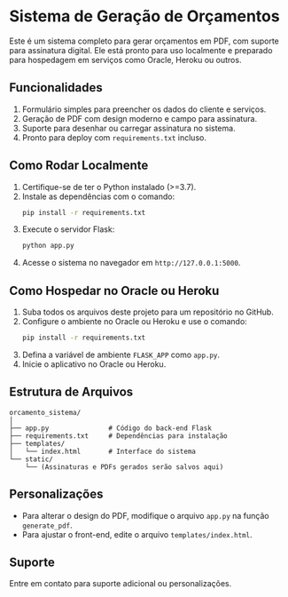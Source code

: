 
# Sistema de Geração de Orçamentos

Este é um sistema completo para gerar orçamentos em PDF, com suporte para assinatura digital. Ele está pronto para uso localmente e preparado para hospedagem em serviços como Oracle, Heroku ou outros.

## Funcionalidades
1. Formulário simples para preencher os dados do cliente e serviços.
2. Geração de PDF com design moderno e campo para assinatura.
3. Suporte para desenhar ou carregar assinatura no sistema.
4. Pronto para deploy com `requirements.txt` incluso.

## Como Rodar Localmente
1. Certifique-se de ter o Python instalado (>=3.7).
2. Instale as dependências com o comando:
   ```bash
   pip install -r requirements.txt
   ```
3. Execute o servidor Flask:
   ```bash
   python app.py
   ```
4. Acesse o sistema no navegador em `http://127.0.0.1:5000`.

## Como Hospedar no Oracle ou Heroku
1. Suba todos os arquivos deste projeto para um repositório no GitHub.
2. Configure o ambiente no Oracle ou Heroku e use o comando:
   ```bash
   pip install -r requirements.txt
   ```
3. Defina a variável de ambiente `FLASK_APP` como `app.py`.
4. Inicie o aplicativo no Oracle ou Heroku.

## Estrutura de Arquivos
```
orcamento_sistema/
│
├── app.py               # Código do back-end Flask
├── requirements.txt     # Dependências para instalação
├── templates/
│   └── index.html       # Interface do sistema
└── static/
    └── (Assinaturas e PDFs gerados serão salvos aqui)
```

## Personalizações
- Para alterar o design do PDF, modifique o arquivo `app.py` na função `generate_pdf`.
- Para ajustar o front-end, edite o arquivo `templates/index.html`.

## Suporte
Entre em contato para suporte adicional ou personalizações.
